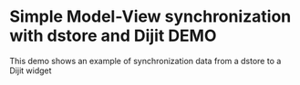 # Simple Model-View synchronization with dstore and Dijit DEMO

This demo shows an example of synchronization data from a dstore to a Dijit widget

